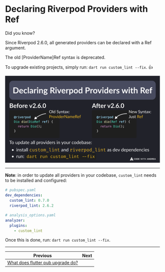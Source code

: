# Declaring Riverpod Providers with Ref

Did you know?

Since Riverpod 2.6.0, all generated providers can be declared with a Ref argument.

The old [ProviderName]Ref syntax is deprecated.

To upgrade existing projects, simply run: `dart run custom_lint --fix`. 👍

![](203.png)

<!--

// Old syntax (before v2.6.0)
@riverpod
Dio dio(DioRef ref) {
  return Dio();
}

// New syntax (after v2.6.0)
@riverpod
Dio dio(Ref ref) {
  return Dio();
}

// To update all providers in your codebase:
// - install custom_lint and riverpod_lint as dev dependencies
// - run `dart run custom_lint --fix`

-->

---

**Note**: in order to update all providers in your codebase, `custom_lint` needs to be installed and configured:

```yaml
# pubspec.yaml
dev_dependencies:
  custom_lint: 0.7.0
  riverpod_lint: 2.6.2
```  

```yaml
# analysis_options.yaml
analyzer:
  plugins:
    - custom_lint
```

Once this is done, run: `dart run custom_lint --fix`.

---

| Previous | Next |
| -------- | ---- |
| [What does flutter pub upgrade do?](../0202-flutter-pub-upgrade/index.md) |  |

<!-- TWITTER|https://x.com/biz84/status/1853474061638099311 -->
<!-- LINKEDIN|https://www.linkedin.com/posts/andreabizzotto_did-you-know-since-riverpod-260-all-activity-7259240043548938241-GHBi -->


